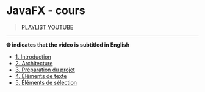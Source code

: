 # JavaFX - cours

> [PLAYLIST YOUTUBE](https://www.youtube.com/playlist?list=PLrSOXFDHBtfGPyx7UHfsJtrdnpa_ix0ah)

---

**🌐 indicates that the video is subtitled in English**<br>

+ [1. Introduction](https://www.youtube.com/watch?v=I_bpcc6R338)
+ [2. Architecture](https://www.youtube.com/watch?v=VkbRLNwfjV4)
+ [3. Préparation du projet](https://www.youtube.com/watch?v=0pm1kZLweVE)
+ [4. Éléments de texte](https://www.youtube.com/watch?v=TmSIutrOk14)
+ [5. Éléments de sélection](https://www.youtube.com/watch?v=veejlhq7Z_A)
